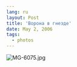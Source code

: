 ```yaml
---
lang: ru
layout: Post
title: 'Ворона в гнезде'
date: May 2, 2006
tags:
  - photos
---
```


![MG-6075.jpg](upload://MG-6075.jpg)
